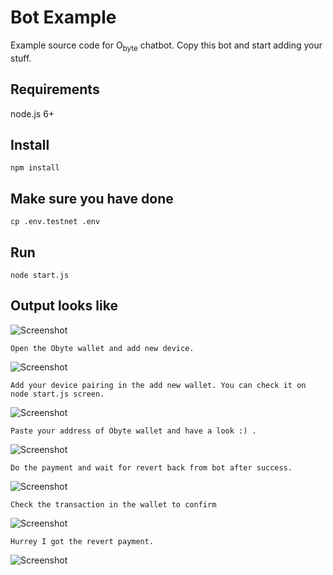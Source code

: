 # Bot Example

Example source code for O<sub>byte</sub> chatbot.  Copy this bot and start adding your stuff.

## Requirements

node.js 6+

## Install
```
npm install
```
## Make sure you have done 
```
cp .env.testnet .env
```

## Run
```
node start.js
```

## Output looks like 

![Screenshot](localhost.png)

```
Open the Obyte wallet and add new device. 
```
![Screenshot](add-device.png)

```
Add your device pairing in the add new wallet. You can check it on node start.js screen.
```

![Screenshot](DAG-bot.png)

```
Paste your address of Obyte wallet and have a look :) .
```
![Screenshot](payment_request.png)

```
Do the payment and wait for revert back from bot after success.
```

![Screenshot](send_transaction-amount.png)

```
Check the transaction in the wallet to confirm
```
![Screenshot](confirmed_transaction.png)

```
Hurrey I got the revert payment.
```
![Screenshot](Success.png)


